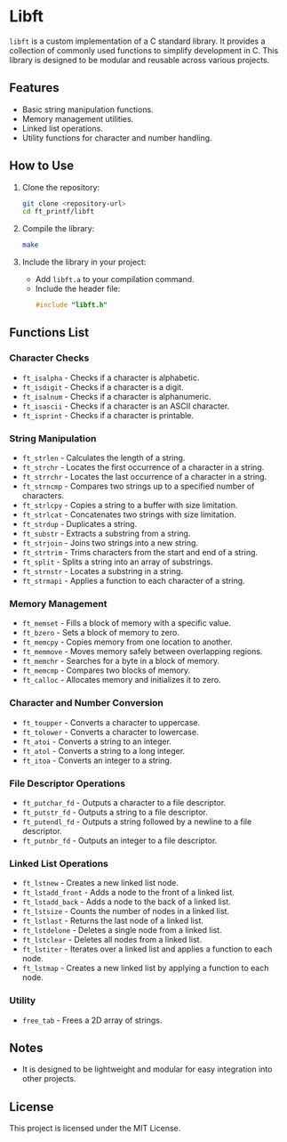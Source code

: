 # Libft

`libft` is a custom implementation of a C standard library. It provides a collection of commonly used functions to simplify development in C. This library is designed to be modular and reusable across various projects.

## Features
- Basic string manipulation functions.
- Memory management utilities.
- Linked list operations.
- Utility functions for character and number handling.

## How to Use
1. Clone the repository:
   ```bash
   git clone <repository-url>
   cd ft_printf/libft
   ```

2. Compile the library:
   ```bash
   make
   ```

3. Include the library in your project:
   - Add `libft.a` to your compilation command.
   - Include the header file:
     ```c
     #include "libft.h"
     ```

## Functions List

### Character Checks
- `ft_isalpha` - Checks if a character is alphabetic.
- `ft_isdigit` - Checks if a character is a digit.
- `ft_isalnum` - Checks if a character is alphanumeric.
- `ft_isascii` - Checks if a character is an ASCII character.
- `ft_isprint` - Checks if a character is printable.

### String Manipulation
- `ft_strlen` - Calculates the length of a string.
- `ft_strchr` - Locates the first occurrence of a character in a string.
- `ft_strrchr` - Locates the last occurrence of a character in a string.
- `ft_strncmp` - Compares two strings up to a specified number of characters.
- `ft_strlcpy` - Copies a string to a buffer with size limitation.
- `ft_strlcat` - Concatenates two strings with size limitation.
- `ft_strdup` - Duplicates a string.
- `ft_substr` - Extracts a substring from a string.
- `ft_strjoin` - Joins two strings into a new string.
- `ft_strtrim` - Trims characters from the start and end of a string.
- `ft_split` - Splits a string into an array of substrings.
- `ft_strnstr` - Locates a substring in a string.
- `ft_strmapi` - Applies a function to each character of a string.

### Memory Management
- `ft_memset` - Fills a block of memory with a specific value.
- `ft_bzero` - Sets a block of memory to zero.
- `ft_memcpy` - Copies memory from one location to another.
- `ft_memmove` - Moves memory safely between overlapping regions.
- `ft_memchr` - Searches for a byte in a block of memory.
- `ft_memcmp` - Compares two blocks of memory.
- `ft_calloc` - Allocates memory and initializes it to zero.

### Character and Number Conversion
- `ft_toupper` - Converts a character to uppercase.
- `ft_tolower` - Converts a character to lowercase.
- `ft_atoi` - Converts a string to an integer.
- `ft_atol` - Converts a string to a long integer.
- `ft_itoa` - Converts an integer to a string.

### File Descriptor Operations
- `ft_putchar_fd` - Outputs a character to a file descriptor.
- `ft_putstr_fd` - Outputs a string to a file descriptor.
- `ft_putendl_fd` - Outputs a string followed by a newline to a file descriptor.
- `ft_putnbr_fd` - Outputs an integer to a file descriptor.

### Linked List Operations
- `ft_lstnew` - Creates a new linked list node.
- `ft_lstadd_front` - Adds a node to the front of a linked list.
- `ft_lstadd_back` - Adds a node to the back of a linked list.
- `ft_lstsize` - Counts the number of nodes in a linked list.
- `ft_lstlast` - Returns the last node of a linked list.
- `ft_lstdelone` - Deletes a single node from a linked list.
- `ft_lstclear` - Deletes all nodes from a linked list.
- `ft_lstiter` - Iterates over a linked list and applies a function to each node.
- `ft_lstmap` - Creates a new linked list by applying a function to each node.

### Utility
- `free_tab` - Frees a 2D array of strings.

## Notes
- It is designed to be lightweight and modular for easy integration into other projects.

## License
This project is licensed under the MIT License.

